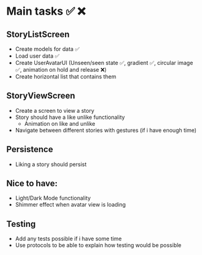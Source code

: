 # Main tasks ✅ ❌

## StoryListScreen

- Create models for data ✅
- Load user data ✅
- Create UserAvatarUI (Unseen/seen state ✅, gradient ✅, circular image ✅, animation on hold and release ❌)
- Create horizontal list that contains them

## StoryViewScreen

- Create a screen to view a story
- Story should have a like unlike functionality
  - Animation on like and unlike
- Navigate between different stories with gestures (if i have enough time)

## Persistence

- Liking a story should persist

## Nice to have:
- Light/Dark Mode functionality
- Shimmer effect when avatar view is loading

## Testing

- Add any tests possible if i have some time
- Use protocols to be able to explain how testing would be possible
